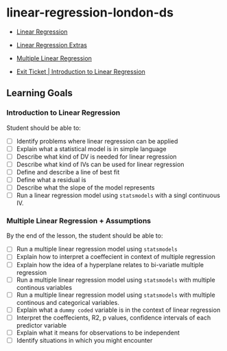 # linear-regression-london-ds

* [Linear Regression](https://docs.google.com/presentation/d/1Y-VDOVC0Ajc-UoSi74peuhItV0jaNSB9gXy5ErvcN70/edit?usp=sharing)
* [Linear Regression Extras](https://docs.google.com/presentation/d/1lyrPb2evxBlnKVes7jDosN9sfQJZ6inQSQ9Y8kjnJG8/edit?usp=sharing)
* [Multiple Linear Regression](https://docs.google.com/presentation/d/1lyrPb2evxBlnKVes7jDosN9sfQJZ6inQSQ9Y8kjnJG8/edit?usp=sharing)

* [Exit Ticket | Introduction to Linear Regression](https://forms.gle/fYnqXLZr7mesYunG9)

## Learning Goals 

### Introduction to Linear Regression 

Student should be able to:

* [ ] Identify problems where linear regression can be applied 
* [ ] Explain what a statistical model is in simple language 
* [ ] Describe what kind of DV is needed for linear regression
* [ ] Describe what kind of IVs can be used for linear regression 
* [ ] Define and describe a line of best fit 
* [ ] Define what a residual is 
* [ ] Describe what the slope of the model represents
* [ ] Run a linear regression model using `statsmodels` with a singl continuous IV.

### Multiple Linear Regression + Assumptions 

By the end of the lesson, the student should be able to:

* [ ] Run a multiple linear regression model using `statsmodels`
* [ ] Explain how to interpret a coeffecient in context of multiple regression 
* [ ] Explain how the idea of a hyperplane relates to bi-variatle multiple regression  
* [ ] Run a multiple linear regression model using `statsmodels` with multiple continous variables 
* [ ] Run a multiple linear regression model using `statsmodels` with multiple continous and categorical variables.
* [ ] Explain what a `dummy coded` variable is in the context of linear regression 
* [ ] Interpret the coeffecients, R2, p values, confidence intervals of each predictor variable 
* [ ] Explain what it means for observations to be independent 
* [ ] Identify situations in which you might encounter  
